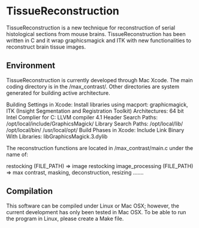 TissueReconstruction
====================

TissueReconstruction is a new technique for reconstruction of serial histological sections from mouse brains.
TissueReconstruction has been written in C and it wrap graphicsmagick and ITK with new functionalities to reconstruct brain tissue images. 

## Environment
TissueReconstruction is currently developed through Mac Xcode. The main coding directory is in the /max_contrast/. Other directories are system generated for building active architecture.

Building Settings in Xcode:
    Install libraries using macport: graphicmagick, ITK (Insight Segmentation and Registration Toolkit)
    Architectures: 64 bit Intel
    Complier for C: LLVM compiler 4.1
    Header Search Paths: /opt/local/include/GraphicsMagick/
    Library Search Paths: /opt/local/lib/ /opt/local/bin/ /usr/local/opt/
Build Phases in Xcode:
    Include Link Binary With Libraries: libGraphicsMagick.3.dylib

The reconstruction functions are located in /max_contrast/main.c under the name of: 

restocking (FILE_PATH)  =>  image restocking
image_processing (FILE_PATH) => max contrast, masking, deconstruction, resizing …….

## Compilation

This software can be compiled under Linux or Mac OSX; however, the current development has only been tested in Mac OSX.
To be able to run the program in Linux, please create a Make file.
